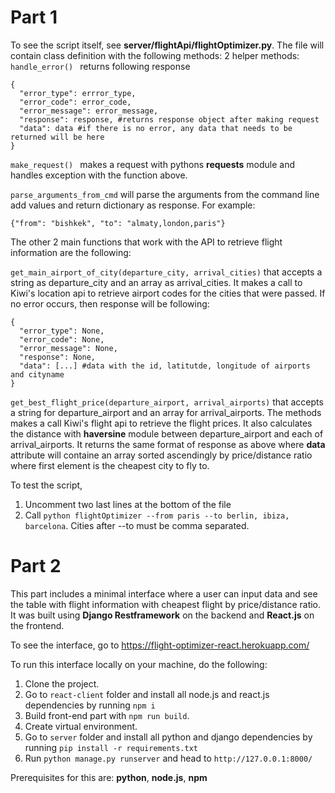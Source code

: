 # Part 1 

To see the script itself, see **server/flightApi/flightOptimizer.py**. The file will contain class definition with the following methods: 
2 helper methods: 
```handle_error() ``` returns following response 
``` 
{
  "error_type": errror_type,
  "error_code": error_code, 
  "error_message": error_message,
  "response": response, #returns response object after making request 
  "data": data #if there is no error, any data that needs to be returned will be here 
}
```

```make_request() ``` makes a request with pythons **requests** module and handles exception with the function above. 

```parse_arguments_from_cmd``` will parse the arguments from the command line add values and return dictionary as response. For example:
```
{"from": "bishkek", "to": "almaty,london,paris"}
```
The other 2 main functions that work with the API to retrieve flight information are the following: 

```get_main_airport_of_city(departure_city, arrival_cities)``` that accepts a string as departure_city and an array as arrival_cities. It makes a call to Kiwi's location api 
to retrieve airport codes for the cities that were passed. If no error occurs, then response will be following: 
``` 
{
  "error_type": None,
  "error_code": None, 
  "error_message": None,
  "response": None, 
  "data": [...] #data with the id, latitutde, longitude of airports and cityname 
}
```

```get_best_flight_price(departure_airport, arrival_airports)``` that accepts a string for departure_airport and an array for arrival_airports. The methods makes a call Kiwi's 
flight api to retrieve the flight prices. It also calculates the distance with **haversine** module between departure_airport and each of arrival_airports. 
It returns the same format of response as above where **data** attribute will containe an array sorted ascendingly by price/distance ratio where first element is the cheapest
city to fly to. 


To test the script, 
1. Uncomment two last lines at the bottom of the file
2. Call ```python flightOptimizer --from paris --to berlin, ibiza, barcelona```. Cities after --to must be comma separated.  



# Part 2 
This part includes a minimal interface where a user can input data and see the table with flight information with cheapest flight by price/distance ratio. 
It was built using **Django Restframework** on the backend and **React.js** on the frontend. 
 

To see the interface, go to https://flight-optimizer-react.herokuapp.com/ 

To run this interface locally on your machine, do the following: 
1. Clone the project.
2. Go to ```react-client``` folder and install all node.js and react.js dependencies by running ```npm i```
3. Build front-end part with ```npm run build```. 
4. Create virtual environment. 
5. Go to ```server``` folder and install all python and django dependencies by running ```pip install -r requirements.txt```
6. Run ```python manage.py runserver``` and head to ```http://127.0.0.1:8000/```

Prerequisites for this are: **python**, **node.js**, **npm**


